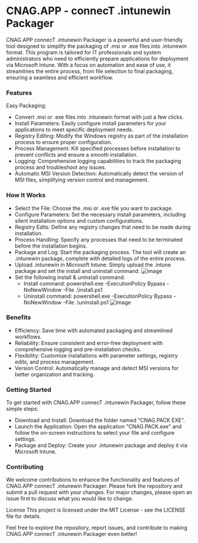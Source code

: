 # CNAG.APP - connecT .intunewin Packager
CNAG.APP connecT .intunewin Packager is a powerful and user-friendly tool designed to simplify the packaging of .msi or .exe files into .intunewin format. This program is tailored for IT professionals and system administrators who need to efficiently prepare applications for deployment via Microsoft Intune. With a focus on automation and ease of use, it streamlines the entire process, from file selection to final packaging, ensuring a seamless and efficient workflow.

### Features

Easy Packaging: 
- Convert .msi or .exe files into .intunewin format with just a few clicks. 
- Install Parameters: Easily configure install parameters for your applications to meet specific deployment needs.
- Registry Editing: Modify the Windows registry as part of the installation process to ensure proper configuration.
- Process Management: Kill specified processes before installation to prevent conflicts and ensure a smooth installation.
- Logging: Comprehensive logging capabilities to track the packaging process and troubleshoot any issues.
- Automatic MSI Version Detection: Automatically detect the version of MSI files, simplifying version control and management.

### How It Works
- Select the File: Choose the .msi or .exe file you want to package.
- Configure Parameters: Set the necessary install parameters, including silent installation options and custom configurations.
- Registry Edits: Define any registry changes that need to be made during installation.
- Process Handling: Specify any processes that need to be terminated before the installation begins.
- Package and Log: Start the packaging process. The tool will create an .intunewin package, complete with detailed logs of the entire process.
- Upload .intunewin in Microsoft Intune: Simply upload the .intune package and set the install and uninstall command.
 ![image](https://tech.tristantyson.com/assets/images/DeployPowerShellApp/selectIntunewinFile.gif)
- Set the following install & uninstall command.
  - Install command: powershell.exe -ExecutionPolicy Bypass -NoNewWindow -File .\install.ps1
  - Uninstall command: powershell.exe -ExecutionPolicy Bypass -NoNewWindow -File .\uninstall.ps1
   ![image](https://tech.tristantyson.com/assets/images/DeployPowerShellApp/program.png)

### Benefits

- Efficiency: Save time with automated packaging and streamlined workflows.
- Reliability: Ensure consistent and error-free deployment with comprehensive logging and pre-installation checks.
- Flexibility: Customize installations with parameter settings, registry edits, and process management.
- Version Control: Automatically manage and detect MSI versions for better organization and tracking.

### Getting Started

To get started with CNAG.APP connecT .intunewin Packager, follow these simple steps:

- Download and Install: Download the folder named "CNAG.PACK EXE".
- Launch the Application: Open the application "CNAG.PACK.exe" and follow the on-screen instructions to select your file and configure settings.
- Package and Deploy: Create your .intunewin package and deploy it via Microsoft Intune.

### Contributing
We welcome contributions to enhance the functionality and features of CNAG.APP connecT .intunewin Packager. Please fork the repository and submit a pull request with your changes. For major changes, please open an issue first to discuss what you would like to change.

License
This project is licensed under the MIT License - see the LICENSE file for details.

Feel free to explore the repository, report issues, and contribute to making CNAG.APP connecT .intunewin Packager even better!

